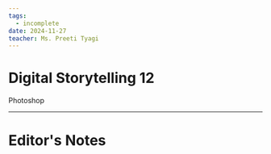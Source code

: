 ```yaml
---
tags:
  - incomplete
date: 2024-11-27
teacher: Ms. Preeti Tyagi
---
```

# Digital Storytelling 12
Photoshop

----------------------------------------------------------------
# Editor's Notes
